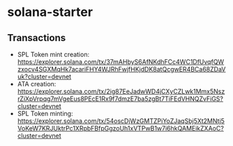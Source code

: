 # solana-starter

## Transactions

- SPL Token mint creation: https://explorer.solana.com/tx/37mAHbyS6AfNKdhFCc4WC1DfUvqfQWzxocv4SGXMqHk7acariFHY4WJRhFwjfHKjdDK8atQcgwER4BCa68ZDaVuk?cluster=devnet
- ATA creation: https://explorer.solana.com/tx/2ig87EeJadwWD4jCXyCZLwk1Mmx5NszrZiXpVrpqg7mVgeEus8PEcE1Rx9f7dmzE7ba5zgBt7TiFEdVHNQZvFiGS?cluster=devnet
- SPL Token minting: https://explorer.solana.com/tx/54oscDjWzGMTZPiYoZJaqSbj5Xt2MNtj5VoKeW7KRJUktrPc1XRpbFBfpGgzoUh1xVTPwB1w7i6hkQAMEikZXAoC?cluster=devnet

